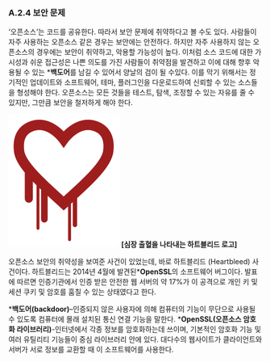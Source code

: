 ### A.2.4 보안 문제

‘오픈소스’는 코드를 공유한다. 따라서 보안 문제에 취약하다고 볼 수도 있다. 사람들이 자주 사용하는 오픈소스 같은 경우는 보안에는 안전하다. 하지만 자주 사용하지 않는 오픈소스의 경우에는 보안이 취약하고, 악용할 가능성이 높다. 이처럼 소스 코드에 대한 가시성과 쉬운 접근성은 나쁜 의도를 가진 사람들이 취약점을 발견하고 이에 대해 향후 악용될 수 있는 ***백도어**를 남길 수 있어서 양날의 검이 될 수있다. 이를 막기 위해서는 정기적인 업데이트와 소프트웨어, 테마, 플러그인을 다운로드하여 신뢰할 수 있는 소스들을 형성해야 한다. 오픈소스는 모든 것들을 테스트, 탐색, 조정할 수 있는 자유를 줄 수 있지만, 그만큼 보안을 철저하게 해야 한다. 

![](/assets/bleedheart.png)
**[심장 출혈을 나타내는 하트블리드 로고]**

오픈소스 보안의 취약성을 보여준 사건이 있었는데, 바로 하트블리드 (Heartbleed) 사건이다. 하트블리드는 2014년 4월에 발견된***OpenSSL**의 소프트웨어 버그이다. 발표에 따르면 인증기관에서 인증 받은 안전한 웹 서버의 약 17%가 이 공격으로 개인 키 및 세션 쿠키 및 암호를 훔칠 수 있는 상태였다고 한다.

***백도어(backdoor)**–인증되지 않은 사용자에 의해 컴퓨터의 기능이 무단으로 사용될 수 있도록 컴퓨터에 몰래 설치된 통신 연결 기능을 말한다.
***OpenSSL(오픈소스 암호화 라이브러리)**-인터넷에서 각종 정보를 암호화하는데 쓰이며, 기본적인 암호화 기능 및 여러 유틸리티 기능들이 중심 라이브러리 안에 있다. 대다수의 웹사이트가 클라이언트와 서버가 서로 정보를 교환할 때 이 소프트웨어를 사용한다.



